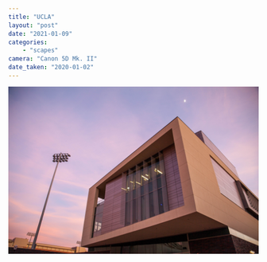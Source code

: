 ```yaml
---
title: "UCLA"
layout: "post" 
date: "2021-01-09"
categories: 
    - "scapes"
camera: "Canon 5D Mk. II"
date_taken: "2020-01-02"
---
```


![UCLA](/images/ucla.jpg)
